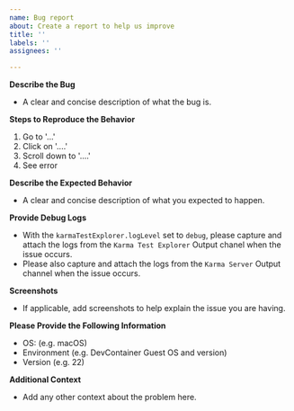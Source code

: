 ```yaml
---
name: Bug report
about: Create a report to help us improve
title: ''
labels: ''
assignees: ''

---
```


**Describe the Bug**

- A clear and concise description of what the bug is.

**Steps to Reproduce the Behavior**

1. Go to '...'
2. Click on '....'
3. Scroll down to '....'
4. See error

**Describe the Expected Behavior**

- A clear and concise description of what you expected to happen.

**Provide Debug Logs**

- With the `karmaTestExplorer.logLevel` set to `debug`, please capture and attach the logs from the `Karma Test Explorer` Output chanel when the issue occurs.
- Please also capture and attach the logs from the `Karma Server` Output channel when the issue occurs.

**Screenshots**

- If applicable, add screenshots to help explain the issue you are having.

**Please Provide the Following Information**
 
 - OS: (e.g. macOS)
 - Environment (e.g. DevContainer Guest OS and version)
 - Version (e.g. 22)

**Additional Context**

- Add any other context about the problem here.